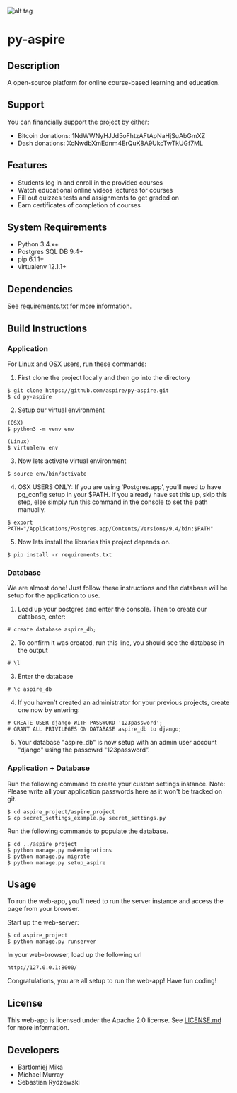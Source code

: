 ![alt tag](https://github.com/aspire/py-aspire/blob/master/docs/media/logo.png)
# py-aspire
## Description
A open-source platform for online course-based learning and education.

## Support
You can financially support the project by either:
* Bitcoin donations: 1NdWWNyHJJd5oFhtzAFtApNaHjSuAbGmXZ
* Dash donations: XcNwdbXmEdnm4ErQuK8A9UkcTwTkUGf7ML 

## Features
* Students log in and enroll in the provided courses
* Watch educational online videos lectures for courses
* Fill out quizzes tests and assignments to get graded on
* Earn certificates of completion of courses

## System Requirements
* Python 3.4.x+
* Postgres SQL DB 9.4+
* pip 6.1.1+
* virtualenv 12.1.1+

## Dependencies
See [requirements.txt](https://github.com/aspire/py-aspire/blob/master/requirements.txt) for more information.

## Build Instructions
### Application
For Linux and OSX users, run these commands:

1. First clone the project locally and then go into the directory
  ```
  $ git clone https://github.com/aspire/py-aspire.git 
  $ cd py-aspire
  ```

2. Setup our virtual environment
  ```
  (OSX)
  $ python3 -m venv env

  (Linux)
  $ virtualenv env
  ```

3. Now lets activate virtual environment
  ```
  $ source env/bin/activate
  ```

4. OSX USERS ONLY: If you are using ‘Postgres.app’, you’ll need to have pg_config setup in your $PATH. If you already have set this up, skip this step, else simply run this command in the console to set the path manually.

  ```
  $ export PATH="/Applications/Postgres.app/Contents/Versions/9.4/bin:$PATH"
  ```

5. Now lets install the libraries this project depends on.
  ```
  $ pip install -r requirements.txt
  ```

### Database
We are almost done! Just follow these instructions and the database will be setup for the application to use.

1. Load up your postgres and enter the console. Then to create our database, enter:
  ```
  # create database aspire_db;
  ```

2. To confirm it was created, run this line, you should see the database in the output
  ```
  # \l
  ```

3. Enter the database
  ```
  # \c aspire_db
  ```

4. If you haven’t created an administrator for your previous projects, create one now by entering:
  ```
  # CREATE USER django WITH PASSWORD '123password';
  # GRANT ALL PRIVILEGES ON DATABASE aspire_db to django;
  ```

5. Your database "aspire_db" is now setup with an admin user account "django" using the passowrd "123password”. 

### Application + Database
Run the following command to create your custom settings instance. Note: Please write all your application passwords here as it won't be tracked on git.
  ```
  $ cd aspire_project/aspire_project
  $ cp secret_settings_example.py secret_settings.py
  ```

Run the following commands to populate the database.
  ```
  $ cd ../aspire_project
  $ python manage.py makemigrations
  $ python manage.py migrate 
  $ python manage.py setup_aspire
  ```

## Usage
To run the web-app, you’ll need to run the server instance and access the page from your browser. 

Start up the web-server:
  ```
  $ cd aspire_project
  $ python manage.py runserver
  ```

In your web-browser, load up the following url
  ```
  http://127.0.0.1:8000/
  ```

Congratulations, you are all setup to run the web-app! Have fun coding!

## License
This web-app is licensed under the Apache 2.0 license. See [LICENSE.md](LICENSE.md) for more information.

## Developers
* Bartlomiej Mika
* Michael Murray
* Sebastian Rydzewski
